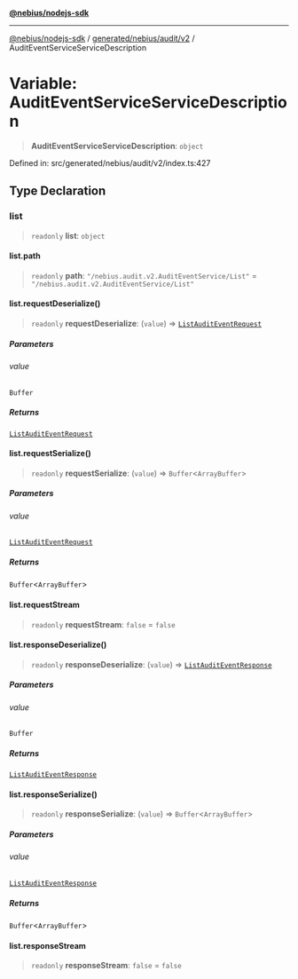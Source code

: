 [**@nebius/nodejs-sdk**](../../../../../README.md)

***

[@nebius/nodejs-sdk](../../../../../README.md) / [generated/nebius/audit/v2](../README.md) / AuditEventServiceServiceDescription

# Variable: AuditEventServiceServiceDescription

> **AuditEventServiceServiceDescription**: `object`

Defined in: src/generated/nebius/audit/v2/index.ts:427

## Type Declaration

### list

> `readonly` **list**: `object`

#### list.path

> `readonly` **path**: `"/nebius.audit.v2.AuditEventService/List"` = `"/nebius.audit.v2.AuditEventService/List"`

#### list.requestDeserialize()

> `readonly` **requestDeserialize**: (`value`) => [`ListAuditEventRequest`](../interfaces/ListAuditEventRequest.md)

##### Parameters

###### value

`Buffer`

##### Returns

[`ListAuditEventRequest`](../interfaces/ListAuditEventRequest.md)

#### list.requestSerialize()

> `readonly` **requestSerialize**: (`value`) => `Buffer`\<`ArrayBuffer`\>

##### Parameters

###### value

[`ListAuditEventRequest`](../interfaces/ListAuditEventRequest.md)

##### Returns

`Buffer`\<`ArrayBuffer`\>

#### list.requestStream

> `readonly` **requestStream**: `false` = `false`

#### list.responseDeserialize()

> `readonly` **responseDeserialize**: (`value`) => [`ListAuditEventResponse`](../interfaces/ListAuditEventResponse.md)

##### Parameters

###### value

`Buffer`

##### Returns

[`ListAuditEventResponse`](../interfaces/ListAuditEventResponse.md)

#### list.responseSerialize()

> `readonly` **responseSerialize**: (`value`) => `Buffer`\<`ArrayBuffer`\>

##### Parameters

###### value

[`ListAuditEventResponse`](../interfaces/ListAuditEventResponse.md)

##### Returns

`Buffer`\<`ArrayBuffer`\>

#### list.responseStream

> `readonly` **responseStream**: `false` = `false`
